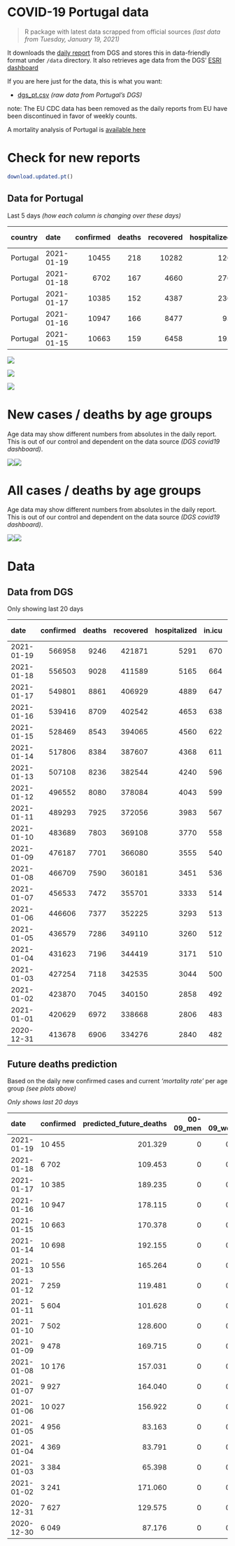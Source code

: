 COVID-19 Portugal data
================

> R package with latest data scrapped from official sources *(last data
> from Tuesday, January 19, 2021)*

It downloads the [daily
report](https://covid19.min-saude.pt/relatorio-de-situacao/) from DGS
and stores this in data-friendly format under `/data` directory. It also
retrieves age data from the DGS’ [ESRI
dashboard](https://covid19.min-saude.pt/ponto-de-situacao-atual-em-portugal/)

If you are here just for the data, this is what you want:

  - [dgs\_pt.csv](raw/master/data/dgs_pt.csv) *(raw data from Portugal’s
    DGS)*

note: The EU CDC data has been removed as the daily reports from EU have
been discontinued in favor of weekly counts.

A mortality analysis of Portugal is [available
here](https://averissimo.github.io/covid19-analysis/mortality.html)

# Check for new reports

``` r
download.updated.pt()
```

## Data for Portugal

Last 5 days *(how each column is changing over these days)*

| country  | date       | confirmed | deaths | recovered | hospitalized | in.icu | confirmed\_m\_00-09 | confirmed\_w\_00-09 | confirmed\_m\_10-19 | confirmed\_w\_10-19 | confirmed\_m\_20-29 | confirmed\_w\_20-29 | confirmed\_m\_30-39 | confirmed\_w\_30-39 | confirmed\_m\_40-49 | confirmed\_w\_40-49 | confirmed\_m\_50-59 | confirmed\_w\_50-59 | confirmed\_m\_60-69 | confirmed\_w\_60-69 | confirmed\_m\_70-79 | confirmed\_w\_70-79 | confirmed\_m\_80+ | confirmed\_w\_80+ | death\_m\_00-09 | death\_w\_00-09 | death\_m\_10-19 | death\_w\_10-19 | death\_m\_20-29 | death\_w\_20-29 | death\_m\_30-39 | death\_w\_30-39 | death\_m\_40-49 | death\_w\_40-49 | death\_m\_50-59 | death\_w\_50-59 | death\_m\_60-69 | death\_w\_60-69 | death\_m\_70-79 | death\_w\_70-79 | death\_m\_80+ | death\_w\_80+ |
| :------- | :--------- | --------: | -----: | --------: | -----------: | -----: | ------------------: | ------------------: | ------------------: | ------------------: | ------------------: | ------------------: | ------------------: | ------------------: | ------------------: | ------------------: | ------------------: | ------------------: | ------------------: | ------------------: | ------------------: | ------------------: | ----------------: | ----------------: | --------------: | --------------: | --------------: | --------------: | --------------: | --------------: | --------------: | --------------: | --------------: | --------------: | --------------: | --------------: | --------------: | --------------: | --------------: | --------------: | ------------: | ------------: |
| Portugal | 2021-01-19 |     10455 |    218 |     10282 |          126 |      6 |                 253 |                 278 |                 458 |                 434 |                 602 |                 697 |                 637 |                 820 |                 809 |                 998 |                 686 |                 901 |                 563 |                 543 |                 349 |                 352 |               324 |               748 |               0 |               0 |               0 |               0 |               0 |               0 |               2 |               0 |               0 |               0 |               4 |               3 |              11 |               5 |              32 |              10 |            62 |            89 |
| Portugal | 2021-01-18 |      6702 |    167 |      4660 |          276 |     17 |                 223 |                 223 |                 371 |                 334 |                 431 |                 467 |                 419 |                 534 |                 494 |                 616 |               \-299 |                 514 |                 342 |                 338 |                 221 |                 214 |               186 |               354 |               0 |               0 |               0 |               0 |               1 |               0 |               0 |               2 |               0 |               1 |               1 |               2 |               7 |               5 |              17 |               5 |            62 |            64 |
| Portugal | 2021-01-17 |     10385 |    152 |      4387 |          236 |      9 |                 363 |                 324 |                 545 |                 540 |                 591 |                 729 |                 620 |                 745 |                 768 |                 985 |                1310 |                 813 |                 483 |                 591 |                 327 |                 327 |               291 |               702 |               0 |               0 |               0 |               0 |               0 |               0 |               0 |               1 |               0 |               0 |               2 |               1 |               6 |               3 |              26 |              13 |            48 |            52 |
| Portugal | 2021-01-16 |     10947 |    166 |      8477 |           93 |     16 |                 349 |                 332 |                 593 |                 635 |                 701 |                 782 |                 651 |                 830 |                 816 |                1028 |                 728 |                 907 |                 506 |                 522 |                 363 |                 382 |               299 |               569 |               0 |               0 |               0 |               0 |               0 |               0 |               0 |               1 |               1 |               0 |               5 |               0 |             313 |               3 |              20 |              15 |            52 |            56 |
| Portugal | 2021-01-15 |     10663 |    159 |      6458 |          192 |     11 |                 354 |                 341 |                 509 |                 569 |                 751 |                 733 |                 681 |                 788 |                 776 |                1010 |                 722 |                 887 |                 487 |                 494 |                 349 |                 376 |               276 |               555 |               0 |               0 |               0 |               0 |               0 |               0 |               0 |               0 |               1 |               0 |               3 |               0 |           \-293 |               6 |              22 |              11 |            42 |            67 |

![](README_files/figure-gfm/totals-1.svg)<!-- -->

![](README_files/figure-gfm/differential-1.svg)<!-- -->

![](README_files/figure-gfm/differential_7days-1.svg)<!-- -->

# New cases / deaths by age groups

Age data may show different numbers from absolutes in the daily report.
This is out of our control and dependent on the data source *(DGS
covid19 dashboard)*.

![](README_files/figure-gfm/new_cases_deaths-1.svg)<!-- -->![](README_files/figure-gfm/new_cases_deaths-2.svg)<!-- -->

# All cases / deaths by age groups

Age data may show different numbers from absolutes in the daily report.
This is out of our control and dependent on the data source *(DGS
covid19 dashboard)*.

![](README_files/figure-gfm/total_cases_deaths-1.svg)<!-- -->![](README_files/figure-gfm/total_cases_deaths-2.svg)<!-- -->

# Data

## Data from DGS

Only showing last 20 days

| date       | confirmed | deaths | recovered | hospitalized | in.icu | confirmed\_m\_00-09 | confirmed\_w\_00-09 | confirmed\_m\_10-19 | confirmed\_w\_10-19 | confirmed\_m\_20-29 | confirmed\_w\_20-29 | confirmed\_m\_30-39 | confirmed\_w\_30-39 | confirmed\_m\_40-49 | confirmed\_w\_40-49 | confirmed\_m\_50-59 | confirmed\_w\_50-59 | confirmed\_m\_60-69 | confirmed\_w\_60-69 | confirmed\_m\_70-79 | confirmed\_w\_70-79 | confirmed\_m\_80+ | confirmed\_w\_80+ | death\_m\_00-09 | death\_w\_00-09 | death\_m\_10-19 | death\_w\_10-19 | death\_m\_20-29 | death\_w\_20-29 | death\_m\_30-39 | death\_w\_30-39 | death\_m\_40-49 | death\_w\_40-49 | death\_m\_50-59 | death\_w\_50-59 | death\_m\_60-69 | death\_w\_60-69 | death\_m\_70-79 | death\_w\_70-79 | death\_m\_80+ | death\_w\_80+ |
| :--------- | --------: | -----: | --------: | -----------: | -----: | ------------------: | ------------------: | ------------------: | ------------------: | ------------------: | ------------------: | ------------------: | ------------------: | ------------------: | ------------------: | ------------------: | ------------------: | ------------------: | ------------------: | ------------------: | ------------------: | ----------------: | ----------------: | --------------: | --------------: | --------------: | --------------: | --------------: | --------------: | --------------: | --------------: | --------------: | --------------: | --------------: | --------------: | --------------: | --------------: | --------------: | --------------: | ------------: | ------------: |
| 2021-01-19 |    566958 |   9246 |    421871 |         5291 |    670 |               15385 |               14819 |               25716 |               26302 |               39770 |               45542 |               37960 |               45585 |               40996 |               52820 |               36193 |               46914 |               26907 |               28953 |               17149 |               19404 |             15150 |             31211 |               0 |               1 |               1 |               1 |               4 |               3 |              11 |              11 |              54 |              28 |             172 |              71 |             548 |             225 |            1191 |             692 |          2826 |          3407 |
| 2021-01-18 |    556503 |   9028 |    411589 |         5165 |    664 |               15132 |               14541 |               25258 |               25868 |               39168 |               44845 |               37323 |               44765 |               40187 |               51822 |               35507 |               46013 |               26344 |               28410 |               16800 |               19052 |             14826 |             30463 |               0 |               1 |               1 |               1 |               4 |               3 |               9 |              11 |              54 |              28 |             168 |              68 |             537 |             220 |            1159 |             682 |          2764 |          3318 |
| 2021-01-17 |    549801 |   8861 |    406929 |         4889 |    647 |               14909 |               14318 |               24887 |               25534 |               38737 |               44378 |               36904 |               44231 |               39693 |               51206 |               35806 |               45499 |               26002 |               28072 |               16579 |               18838 |             14640 |             30109 |               0 |               1 |               1 |               1 |               3 |               3 |               9 |               9 |              54 |              27 |             167 |              66 |             530 |             215 |            1142 |             677 |          2702 |          3254 |
| 2021-01-16 |    539416 |   8709 |    402542 |         4653 |    638 |               14546 |               13994 |               24342 |               24994 |               38146 |               43649 |               36284 |               43486 |               38925 |               50221 |               34496 |               44686 |               25519 |               27481 |               16252 |               18511 |             14349 |             29407 |               0 |               1 |               1 |               1 |               3 |               3 |               9 |               8 |              54 |              27 |             165 |              65 |             524 |             212 |            1116 |             664 |          2654 |          3202 |
| 2021-01-15 |    528469 |   8543 |    394065 |         4560 |    622 |               14197 |               13662 |               23749 |               24359 |               37445 |               42867 |               35633 |               42656 |               38109 |               49193 |               33768 |               43779 |               25013 |               26959 |               15889 |               18129 |             14050 |             28838 |               0 |               1 |               1 |               1 |               3 |               3 |               9 |               7 |              53 |              27 |             160 |              65 |             211 |             209 |            1096 |             649 |          2602 |          3146 |
| 2021-01-14 |    517806 |   8384 |    387607 |         4368 |    611 |               13843 |               13321 |               23240 |               23790 |               36694 |               42134 |               34952 |               41868 |               37333 |               48183 |               33046 |               42892 |               24526 |               26465 |               15540 |               17753 |             13774 |             28283 |               0 |               1 |               1 |               1 |               3 |               3 |               9 |               7 |              52 |              27 |             157 |              65 |             504 |             203 |            1074 |             638 |          2560 |          3079 |
| 2021-01-13 |    507108 |   8236 |    382544 |         4240 |    596 |               13524 |               12998 |               22723 |               23308 |               36004 |               41364 |               34299 |               41072 |               36554 |               47163 |               32376 |               41999 |               23978 |               25933 |               15208 |               17353 |             13428 |             27657 |               0 |               1 |               1 |               1 |               3 |               3 |               9 |               7 |              49 |              26 |             155 |              64 |             490 |             197 |            1060 |             618 |          2522 |          3030 |
| 2021-01-12 |    496552 |   8080 |    378084 |         4043 |    599 |               13225 |               12699 |               22215 |               22816 |               35334 |               40545 |               33562 |               40252 |               35833 |               46145 |               31709 |               41096 |               23419 |               25372 |               14899 |               16989 |             13169 |             27106 |               0 |               1 |               1 |               1 |               3 |               3 |               8 |               7 |              47 |              26 |             151 |              63 |             480 |             195 |            1048 |             609 |          2465 |          2972 |
| 2021-01-11 |    489293 |   7925 |    372056 |         3983 |    567 |               13047 |               12551 |               21875 |               22477 |               34851 |               39947 |               33094 |               39700 |               35330 |               45504 |               31217 |               40522 |               23007 |               24937 |               14644 |               16701 |             12974 |             26751 |               0 |               1 |               1 |               1 |               3 |               3 |               8 |               7 |              46 |              26 |             147 |              63 |             469 |             189 |            1035 |             597 |          2422 |          2907 |
| 2021-01-10 |    483689 |   7803 |    369108 |         3770 |    558 |               12880 |               12414 |               21620 |               22205 |               34458 |               39500 |               32757 |               39266 |               34935 |               45014 |               30872 |               40073 |               22735 |               24621 |               14479 |               16506 |             12802 |             26387 |               0 |               1 |               1 |               1 |               3 |               3 |               8 |               7 |              45 |              26 |             145 |              63 |             459 |             185 |            1018 |             583 |          2392 |          2863 |
| 2021-01-09 |    476187 |   7701 |    366080 |         3555 |    540 |               12647 |               12217 |               21262 |               21849 |               33921 |               38926 |               32264 |               38695 |               34407 |               44397 |               30384 |               39470 |               22375 |               24202 |               14251 |               16237 |             12611 |             25908 |               0 |               1 |               1 |               1 |               3 |               3 |               8 |               7 |              44 |              26 |             144 |              61 |             455 |             183 |            1001 |             577 |          2358 |          2828 |
| 2021-01-08 |    466709 |   7590 |    360181 |         3451 |    536 |               12415 |               11994 |               20815 |               21370 |               33240 |               38182 |               31634 |               37996 |               33764 |               43539 |               29790 |               38746 |               21907 |               23678 |               13945 |               15886 |             12330 |             25320 |               0 |               1 |               1 |               1 |               3 |               3 |               8 |               7 |              44 |              24 |             143 |              60 |             447 |             179 |             982 |             569 |          2328 |          2790 |
| 2021-01-07 |    456533 |   7472 |    355701 |         3333 |    514 |               12156 |               11738 |               20316 |               20856 |               32460 |               37329 |               30926 |               37213 |               33050 |               42658 |               29139 |               37923 |               21406 |               23143 |               13666 |               15529 |             12089 |             24777 |               0 |               1 |               1 |               1 |               3 |               3 |               8 |               7 |              41 |              22 |             141 |              58 |             441 |             179 |             963 |             563 |          2294 |          2746 |
| 2021-01-06 |    446606 |   7377 |    352225 |         3293 |    513 |               11918 |               11504 |               19820 |               20354 |               31750 |               36512 |               30272 |               36412 |               32352 |               41737 |               28524 |               37106 |               20951 |               22640 |               13405 |               15167 |             11806 |             24219 |               0 |               1 |               1 |               1 |               3 |               3 |               8 |               7 |              40 |              22 |             139 |              58 |             437 |             178 |             945 |             556 |          2270 |          2708 |
| 2021-01-05 |    436579 |   7286 |    349110 |         3260 |    512 |               11692 |               11243 |               19328 |               19859 |               31047 |               35629 |               29582 |               35586 |               31602 |               40871 |               27885 |               36277 |               20476 |               22131 |               13118 |               14844 |             11530 |             23724 |               0 |               1 |               1 |               1 |               3 |               3 |               8 |               7 |              40 |              22 |             138 |              58 |             432 |             173 |             927 |             551 |          2244 |          2677 |
| 2021-01-04 |    431623 |   7196 |    344419 |         3171 |    510 |               11594 |               11141 |               19143 |               19632 |               30732 |               35217 |               29244 |               35167 |               31218 |               40379 |               27568 |               35874 |               20247 |               21851 |               12942 |               14666 |             11386 |             23470 |               0 |               1 |               1 |               1 |               3 |               3 |               8 |               6 |              40 |              22 |             136 |              56 |             425 |             166 |             917 |             549 |          2218 |          2644 |
| 2021-01-03 |    427254 |   7118 |    342535 |         3044 |    500 |               11477 |               11040 |               18962 |               19444 |               30471 |               34894 |               28961 |               34828 |               30874 |               39998 |               27283 |               35511 |               20015 |               21630 |               12775 |               14509 |             11240 |             23194 |               0 |               1 |               1 |               1 |               3 |               3 |               8 |               6 |              40 |              21 |             133 |              55 |             419 |             164 |             911 |             543 |          2194 |          2615 |
| 2021-01-02 |    423870 |   7045 |    340150 |         2858 |    492 |               11389 |               10957 |               18830 |               19309 |               30253 |               34640 |               28743 |               34592 |               30623 |               39710 |               27066 |               35195 |               19849 |               21450 |               12651 |               14366 |             11133 |             22967 |               0 |               1 |               1 |               1 |               3 |               3 |               7 |               6 |              40 |              20 |             131 |              55 |             412 |             164 |             897 |             539 |          2174 |          2591 |
| 2021-01-01 |    420629 |   6972 |    338668 |         2806 |    483 |                  NA |                  NA |                  NA |                  NA |                  NA |                  NA |                  NA |                  NA |                  NA |                  NA |                  NA |                  NA |                  NA |                  NA |                  NA |                  NA |                NA |                NA |              NA |              NA |              NA |              NA |              NA |              NA |              NA |              NA |              NA |              NA |              NA |              NA |              NA |              NA |              NA |              NA |            NA |            NA |
| 2020-12-31 |    413678 |   6906 |    334276 |         2840 |    482 |               11126 |               10693 |               18389 |               18831 |               29568 |               33809 |               28011 |               33749 |               29944 |               38828 |               26409 |               34341 |               19353 |               20895 |               12323 |               13995 |             10830 |             22438 |               0 |               1 |               1 |               1 |               3 |               3 |               7 |               6 |              39 |              20 |             128 |              54 |             402 |             160 |             879 |             526 |          2129 |          2547 |

## Future deaths prediction

Based on the daily new confirmed cases and current *‘mortality rate’*
per age group *(see plots above)*

*Only shows last 20 days*

| date       | confirmed | predicted\_future\_deaths | 00-09\_men | 00-09\_women | 10-19\_men | 10-19\_women | 20-29\_men | 20-29\_women | 30-39\_men | 30-39\_women | 40-49\_men | 40-49\_women | 50-59\_men | 50-59\_women | 60-69\_men | 60-69\_women | 70-79\_men | 70-79\_women | 80+\_men | 80+\_women |
| :--------- | :-------- | ------------------------: | ---------: | -----------: | ---------: | -----------: | ---------: | -----------: | ---------: | -----------: | ---------: | -----------: | ---------: | -----------: | ---------: | -----------: | ---------: | -----------: | -------: | ---------: |
| 2021-01-19 | 10 455    |                   201.329 |          0 |        0.019 |      0.018 |        0.017 |      0.061 |        0.046 |      0.185 |        0.198 |      1.066 |        0.529 |      3.260 |        1.364 |     11.466 |        4.220 |     24.238 |       12.553 |   60.437 |     81.652 |
| 2021-01-18 | 6 702     |                   109.453 |          0 |        0.015 |      0.014 |        0.013 |      0.043 |        0.031 |      0.121 |        0.129 |      0.651 |        0.327 |      1.421 |        0.778 |      6.965 |        2.627 |     15.348 |        7.632 |   34.695 |     38.643 |
| 2021-01-17 | 10 385    |                   189.235 |          0 |        0.022 |      0.021 |        0.021 |      0.059 |        0.048 |      0.180 |        0.180 |      1.012 |        0.522 |      6.226 |        1.230 |      9.837 |        4.593 |     22.710 |       11.662 |   54.282 |     76.630 |
| 2021-01-16 | 10 947    |                   178.115 |          0 |        0.022 |      0.023 |        0.024 |      0.071 |        0.052 |      0.189 |        0.200 |      1.075 |        0.545 |      3.460 |        1.373 |     10.305 |        4.057 |     25.210 |       13.623 |   55.774 |     62.112 |
| 2021-01-15 | 10 663    |                   170.378 |          0 |        0.023 |      0.020 |        0.022 |      0.076 |        0.048 |      0.197 |        0.190 |      1.022 |        0.535 |      3.431 |        1.342 |      9.918 |        3.839 |     24.238 |       13.409 |   51.484 |     60.584 |
| 2021-01-14 | 10 698    |                   192.155 |          0 |        0.022 |      0.020 |        0.018 |      0.069 |        0.051 |      0.189 |        0.192 |      1.026 |        0.541 |      3.184 |        1.351 |     11.161 |        4.134 |     23.057 |       14.265 |   64.541 |     68.334 |
| 2021-01-13 | 10 556    |                   165.264 |          0 |        0.020 |      0.020 |        0.019 |      0.067 |        0.054 |      0.214 |        0.198 |      0.950 |        0.540 |      3.170 |        1.367 |     11.385 |        4.360 |     21.460 |       12.981 |   48.312 |     60.147 |
| 2021-01-12 | 7 259     |                   119.481 |          0 |        0.010 |      0.013 |        0.013 |      0.049 |        0.039 |      0.136 |        0.133 |      0.663 |        0.340 |      2.338 |        0.869 |      8.391 |        3.380 |     17.710 |       10.271 |   36.374 |     38.752 |
| 2021-01-11 | 5 604     |                   101.628 |          0 |        0.009 |      0.010 |        0.010 |      0.040 |        0.029 |      0.098 |        0.105 |      0.520 |        0.260 |      1.640 |        0.680 |      5.540 |        2.456 |     11.459 |        6.954 |   32.084 |     39.734 |
| 2021-01-10 | 7 502     |                   128.600 |          0 |        0.013 |      0.014 |        0.014 |      0.054 |        0.038 |      0.143 |        0.138 |      0.695 |        0.327 |      2.319 |        0.913 |      7.332 |        3.256 |     15.835 |        9.593 |   35.628 |     52.288 |
| 2021-01-09 | 9 478     |                   169.715 |          0 |        0.015 |      0.017 |        0.018 |      0.068 |        0.049 |      0.183 |        0.169 |      0.847 |        0.455 |      2.823 |        1.096 |      9.531 |        4.072 |     21.252 |       12.518 |   52.416 |     64.186 |
| 2021-01-08 | 10 176    |                   157.031 |          0 |        0.017 |      0.019 |        0.020 |      0.078 |        0.056 |      0.205 |        0.189 |      0.940 |        0.467 |      3.094 |        1.246 |     10.204 |        4.158 |     19.377 |       12.732 |   44.955 |     59.274 |
| 2021-01-07 | 9 927     |                   164.040 |          0 |        0.016 |      0.019 |        0.019 |      0.071 |        0.054 |      0.190 |        0.193 |      0.919 |        0.488 |      2.923 |        1.236 |      9.267 |        3.909 |     18.126 |       12.910 |   52.789 |     60.911 |
| 2021-01-06 | 10 027    |                   156.922 |          0 |        0.018 |      0.019 |        0.019 |      0.071 |        0.058 |      0.200 |        0.199 |      0.988 |        0.459 |      3.037 |        1.255 |      9.674 |        3.956 |     19.932 |       11.519 |   51.484 |     54.034 |
| 2021-01-05 | 4 956     |                    83.163 |          0 |        0.007 |      0.007 |        0.009 |      0.032 |        0.027 |      0.098 |        0.101 |      0.506 |        0.261 |      1.506 |        0.610 |      4.664 |        2.176 |     12.223 |        6.348 |   26.861 |     27.727 |
| 2021-01-04 | 4 369     |                    83.791 |          0 |        0.007 |      0.007 |        0.007 |      0.026 |        0.021 |      0.082 |        0.082 |      0.453 |        0.202 |      1.354 |        0.549 |      4.725 |        1.717 |     11.598 |        5.599 |   27.234 |     30.128 |
| 2021-01-03 | 3 384     |                    65.398 |          0 |        0.006 |      0.005 |        0.005 |      0.022 |        0.017 |      0.063 |        0.057 |      0.331 |        0.153 |      1.031 |        0.478 |      3.381 |        1.399 |      8.612 |        5.100 |   19.959 |     24.779 |
| 2021-01-02 | 3 241     |                   171.060 |          0 |        0.018 |      0.017 |        0.018 |      0.069 |        0.055 |      0.212 |        0.203 |      0.894 |        0.468 |      3.122 |        1.292 |     10.102 |        4.313 |     22.780 |       13.231 |   56.520 |     57.746 |
| 2020-12-31 | 7 627     |                   129.575 |          0 |        0.014 |      0.012 |        0.015 |      0.054 |        0.040 |      0.145 |        0.148 |      0.717 |        0.385 |      4.367 |        0.981 |      6.884 |        2.899 |     14.723 |       10.021 |   34.136 |     54.034 |
| 2020-12-30 | 6 049     |                    87.176 |          0 |        0.011 |      0.011 |        0.011 |      0.041 |        0.031 |      0.129 |        0.123 |      0.584 |        0.310 |      0.057 |        0.731 |      5.825 |        2.238 |     11.459 |        7.525 |   28.726 |     29.364 |
